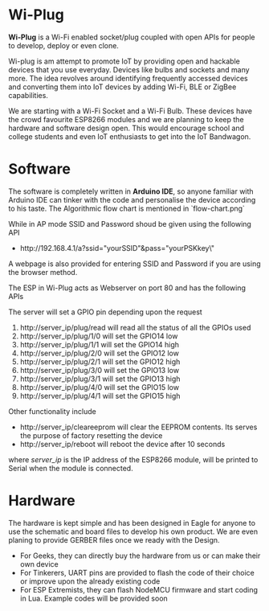 # Wi-Plug

<b>Wi-Plug</b> is a Wi-Fi enabled socket/plug coupled with open APIs for people to develop, deploy or even clone.

Wi-plug is am attempt to promote IoT by providing open and hackable devices that you use everyday. Devices like bulbs and sockets and many more. The idea revolves around identifying frequently accessed devices and converting them into IoT devices by adding Wi-Fi, BLE or ZigBee capabilities.

We are starting with a Wi-Fi Socket and a Wi-Fi Bulb. These devices have the crowd favourite ESP8266 modules and we are planning to keep the hardware and software design open. This would encourage school and college students and even IoT enthusiasts to get into the IoT Bandwagon.

# Software
<p>
The software is completely written in <b>Arduino IDE</b>, so anyone familiar with Arduino IDE can tinker with the code and personalise the device according to his taste.
The Algorithmic flow chart is mentioned in `flow-chart.png` 
<src img="flow-chart.png" height="100" width="60">
<p>
While in AP mode SSID and Password shoud be given using the following API
	<ul>
	<li>http://192.168.4.1/a?ssid="yourSSID"&pass="yourPSKkey\"</li>
	</ul>
A webpage is also provided for entering SSID and Password if you are using the browser method.	
</p>
The ESP in Wi-Plug acts as Webserver on port 80 and has the following APIs
</p>
<p>
The server will set a GPIO pin depending upon the request
	<ol>
		<li>http://server_ip/plug/read will read all the status of all the GPIOs used</li>
		<li>http://server_ip/plug/1/0 will set the GPIO14 low</li>
		<li>http://server_ip/plug/1/1 will set the GPIO14 high</li>
		<li>http://server_ip/plug/2/0 will set the GPIO12 low</li>
		<li>http://server_ip/plug/2/1 will set the GPIO12 high</li>
		<li>http://server_ip/plug/3/0 will set the GPIO13 low</li>
		<li>http://server_ip/plug/3/1 will set the GPIO13 high</li>
		<li>http://server_ip/plug/4/0 will set the GPIO15 low</li>
		<li>http://server_ip/plug/4/1 will set the GPIO15 high</li>
	</ol>
Other functionality include
	<ul>
		<li>http://server_ip/cleareeprom will clear the EEPROM contents. Its serves the purpose of factory resetting the device</li>
		<li>http://server_ip/reboot will reboot the device after 10 seconds</li>
	</ul>
where <I>server_ip</I> is the IP address of the ESP8266 module, will be printed to Serial when the module is connected.
</p>

# Hardware
The hardware is kept simple and has been designed in Eagle for anyone to use the schematic and board files to develop his own product. We are even planing to provide GERBER files once we ready with the Design. 
<p>
	<ul>
		<li>For Geeks, they can directly buy the hardware from us or can make their own device</li>
		<li>For Tinkerers, UART pins are provided to flash the code of their choice or improve upon the already existing code</li>
		<li>For ESP Extremists, they can flash NodeMCU firmware and start coding in Lua. Example codes will be provided soon</li>
	</ul>
</p>